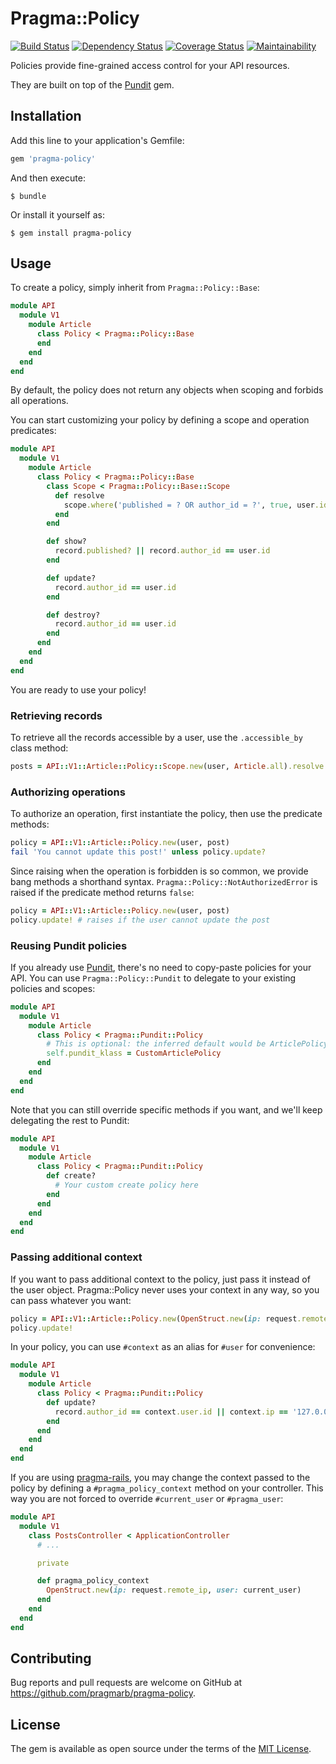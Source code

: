 # Pragma::Policy

[![Build Status](https://travis-ci.org/pragmarb/pragma-policy.svg?branch=master)](https://travis-ci.org/pragmarb/pragma-policy)
[![Dependency Status](https://gemnasium.com/badges/github.com/pragmarb/pragma-policy.svg)](https://gemnasium.com/github.com/pragmarb/pragma-policy)
[![Coverage Status](https://coveralls.io/repos/github/pragmarb/pragma-policy/badge.svg?branch=master)](https://coveralls.io/github/pragmarb/pragma-policy?branch=master)
[![Maintainability](https://api.codeclimate.com/v1/badges/e51e8d7489eb72ab97ba/maintainability)](https://codeclimate.com/github/pragmarb/pragma-policy/maintainability)

Policies provide fine-grained access control for your API resources.

They are built on top of the [Pundit](https://github.com/elabs/pundit) gem.

## Installation

Add this line to your application's Gemfile:

```ruby
gem 'pragma-policy'
```

And then execute:

```console
$ bundle
```

Or install it yourself as:

```console
$ gem install pragma-policy
```

## Usage

To create a policy, simply inherit from `Pragma::Policy::Base`:

```ruby
module API
  module V1
    module Article
      class Policy < Pragma::Policy::Base
      end
    end
  end
end
```

By default, the policy does not return any objects when scoping and forbids all operations.

You can start customizing your policy by defining a scope and operation predicates:

```ruby
module API
  module V1
    module Article
      class Policy < Pragma::Policy::Base
        class Scope < Pragma::Policy::Base::Scope
          def resolve
            scope.where('published = ? OR author_id = ?', true, user.id)
          end
        end

        def show?
          record.published? || record.author_id == user.id
        end

        def update?
          record.author_id == user.id
        end

        def destroy?
          record.author_id == user.id
        end
      end
    end
  end
end
```

You are ready to use your policy!

### Retrieving records

To retrieve all the records accessible by a user, use the `.accessible_by` class method:

```ruby
posts = API::V1::Article::Policy::Scope.new(user, Article.all).resolve
```

### Authorizing operations

To authorize an operation, first instantiate the policy, then use the predicate methods:

```ruby
policy = API::V1::Article::Policy.new(user, post)
fail 'You cannot update this post!' unless policy.update?
```

Since raising when the operation is forbidden is so common, we provide bang methods a shorthand
syntax. `Pragma::Policy::NotAuthorizedError` is raised if the predicate method returns `false`:

```ruby
policy = API::V1::Article::Policy.new(user, post)
policy.update! # raises if the user cannot update the post
```

### Reusing Pundit policies

If you already use [Pundit](https://github.com/varvet/pundit), there's no need to copy-paste
policies for your API. You can use `Pragma::Policy::Pundit` to delegate to your existing policies
and scopes:

```ruby
module API
  module V1
    module Article
      class Policy < Pragma::Pundit::Policy
        # This is optional: the inferred default would be ArticlePolicy.
        self.pundit_klass = CustomArticlePolicy
      end
    end
  end
end
```

Note that you can still override specific methods if you want, and we'll keep delegating the rest
to Pundit:

```ruby
module API
  module V1
    module Article
      class Policy < Pragma::Pundit::Policy
        def create?
          # Your custom create policy here
        end
      end
    end
  end
end
```

### Passing additional context

If you want to pass additional context to the policy, just pass it instead of the user object.
Pragma::Policy never uses your context in any way, so you can pass whatever you want:

```ruby
policy = API::V1::Article::Policy.new(OpenStruct.new(ip: request.remote_ip, user: user), post)
policy.update!
```

In your policy, you can use `#context` as an alias for `#user` for convenience:

```ruby
module API
  module V1
    module Article
      class Policy < Pragma::Pundit::Policy
        def update?
          record.author_id == context.user.id || context.ip == '127.0.0.1'
        end
      end
    end
  end
end
```

If you are using [pragma-rails](https://github.com/pragmarb/pragma-rails), you may change the
context passed to the policy by defining a `#pragma_policy_context` method on your controller.
This way you are not forced to override `#current_user` or `#pragma_user`:

```ruby
module API
  module V1
    class PostsController < ApplicationController
      # ...

      private

      def pragma_policy_context
        OpenStruct.new(ip: request.remote_ip, user: current_user)
      end
    end
  end
end
```

## Contributing

Bug reports and pull requests are welcome on GitHub at https://github.com/pragmarb/pragma-policy.

## License

The gem is available as open source under the terms of the [MIT License](http://opensource.org/licenses/MIT).
